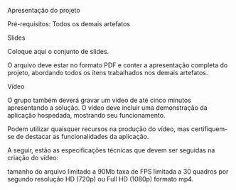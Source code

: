Apresentação do projeto

Pré-requisitos: Todos os demais artefatos

Slides

Coloque aqui o conjunto de slides.


O arquivo deve estar no formato PDF e conter a apresentação completa do projeto, abordando todos os itens trabalhados nos demais artefatos.



Vídeo

O grupo também deverá gravar um vídeo de até cinco minutos apresentando a solução. O vídeo deve incluir uma demonstração da aplicação hospedada, mostrando seu funcionamento.

Podem utilizar quaisquer recursos na produção do vídeo, mas certifiquem-se de destacar as funcionalidades da aplicação.

A seguir, estão as especificações técnicas que devem ser seguidas na criação do vídeo:

tamanho do arquivo limitado a 90Mb
taxa de FPS limitada a 30 quadros por segundo
resolução HD (720p) ou Full HD (1080p)
formato mp4.
